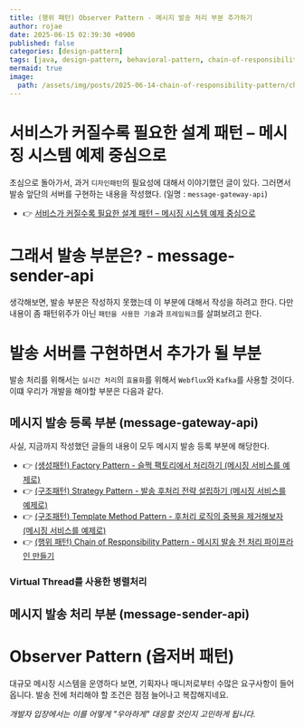 ```yaml
---
title: (행위 패턴) Observer Pattern - 메시지 발송 처리 부분 추가하기
author: rojae
date: 2025-06-15 02:39:30 +0900
published: false
categories: [design-pattern]
tags: [java, design-pattern, behavioral-pattern, chain-of-responsibility]
mermaid: true
image:
  path: /assets/img/posts/2025-06-14-chain-of-responsibility-pattern/chain-of-responsibility.png
---
```


# 서비스가 커질수록 필요한 설계 패턴 – 메시징 시스템 예제 중심으로

초심으로 돌아가서, 과거 `디자인패턴`의 필요성에 대해서 이야기했던 글이 있다.
그러면서 발송 앞단의 서버를 구현하는 내용을 작성했다. (일명 : `message-gateway-api`)

- 👉 [서비스가 커질수록 필요한 설계 패턴 – 메시징 시스템 예제 중심으로](/posts/design-pattern-intro)

# 그래서 발송 부분은? - message-sender-api

생각해보면, 발송 부분은 작성하지 못했는데 이 부분에 대해서 작성을 하려고 한다.
다만 내용이 좀 패턴위주가 아닌 `패턴을 사용한 기술`과 `프레임워크`를 살펴보려고 한다.

# 발송 서버를 구현하면서 추가가 될 부분

발송 처리를 위해서는 `실시간 처리`의 `효율화`를 위해서 `Webflux`와 `Kafka`를 사용할 것이다.
이떄 우리가 개발을 해야할 부분은 다음과 같다.

## 메시지 발송 등록 부분 (message-gateway-api)
사실, 지금까지 작성했던 글들의 내용이 모두 메시지 발송 등록 부분에 해당한다.

- 👉 [(생성패턴) Factory Pattern - 슬쩍 팩토리에서 처리하기 (메시징 서비스를 예제로)](/posts/factory-pattern)
- 👉 [(구조패턴) Strategy Pattern - 발송 후처리 전략 설립하기 (메시징 서비스를 예제로)](/posts/strategy-pattern)
- 👉 [(구조패턴) Template Method Pattern - 후처리 로직의 중복을 제거해보자 (메시징 서비스를 예제로)](/posts/template-method-pattern)
- 👉 [(행위 패턴) Chain of Responsibility Pattern - 메시지 발송 전 처리 파이프라인 만들기](/posts/chain-of-responsibility-pattern)

### Virtual Thread를 사용한 병렬처리

###    

## 메시지 발송 처리 부분 (message-sender-api)

### 

### 

# Observer Pattern (옵저버 패턴)

대규모 메시징 시스템을 운영하다 보면, 기획자나 매니저로부터 수많은 요구사항이 들어옵니다. 
발송 전에 처리해야 할 조건은 점점 늘어나고 복잡해지네요.

_개발자 입장에서는 이를 어떻게 "우아하게" 대응할 것인지 고민하게 됩니다._
